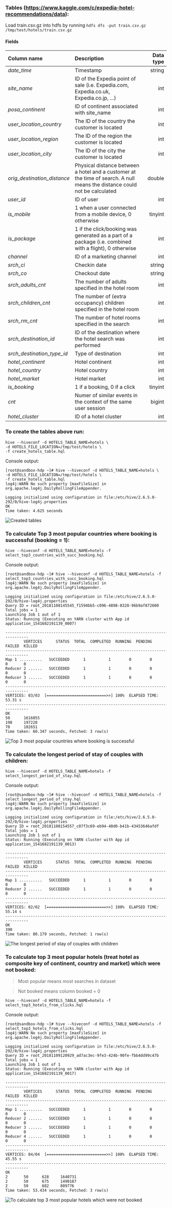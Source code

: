 ### Tables (https://www.kaggle.com/c/expedia-hotel-recommendations/data):

Load train.csv.gz into hdfs by running ```hdfs dfs -put train.csv.gz /tmp/test/hotels/train.csv.gz```

#### Fields

|Column name |	Description |	Data type |
|:-----------|:-------------|----------:|
*date_time*|Timestamp|string
*site_name*|ID of the Expedia point of sale (i.e. Expedia.com, Expedia.co.uk, Expedia.co.jp, ...)|int
*posa_continent*|ID of continent associated with site_name|int
*user_location_country*|The ID of the country the customer is located|int
*user_location_region*|The ID of the region the customer is located|int
*user_location_city*|The ID of the city the customer is located|int
*orig_destination_distance*|Physical distance between a hotel and a customer at the time of search. A null means the distance could not be calculated|double
*user_id*|ID of user|int
*is_mobile*|1 when a user connected from a mobile device, 0 otherwise|tinyint
*is_package*|1 if the click/booking was generated as a part of a package (i.e. combined with a flight), 0 otherwise|int
*channel*|ID of a marketing channel|int
*srch_ci*|Checkin date|string
*srch_co*|Checkout date|string
*srch_adults_cnt*|The number of adults specified in the hotel room|int
*srch_children_cnt*|The number of (extra occupancy) children specified in the hotel room|int
*srch_rm_cnt*|The number of hotel rooms specified in the search|int
*srch_destination_id*|ID of the destination where the hotel search was performed|int
*srch_destination_type_id*|Type of destination|int
*hotel_continent*|Hotel continent|int
*hotel_country*|Hotel country|int
*hotel_market*|Hotel market|int
*is_booking*|1 if a booking, 0 if a click|tinyint
*cnt*|Numer of similar events in the context of the same user session|bigint
*hotel_cluster*|ID of a hotel cluster|int

### To create the tables above run:

```shell
hive --hiveconf -d HOTELS_TABLE_NAME=hotels \
-d HOTELS_FILE_LOCATION=/tmp/test/hotels \
-f create_hotels_table.hql
```

Console output:

```shell
[root@sandbox-hdp ~]# hive --hiveconf -d HOTELS_TABLE_NAME=hotels \
-d HOTELS_FILE_LOCATION=/tmp/test/hotels \
-f create_hotels_table.hql                                                                                                                                                         
log4j:WARN No such property [maxFileSize] in org.apache.log4j.DailyRollingFileAppender.                                                                                                                       
                                                                                                                                                                                                              
Logging initialized using configuration in file:/etc/hive/2.6.5.0-292/0/hive-log4j.properties                                                                                                                 
OK                                                                                                                                                                                                            
Time taken: 4.625 seconds                                                                                                                                                                                     
```

![Created tables](./img/created_tables.png "Created tables")

### To calculate Top 3 most popular countries where booking is successful (booking = 1):

```hive --hiveconf -d HOTELS_TABLE_NAME=hotels -f select_top3_countries_with_succ_booking.hql```

Console output:

```shell                                                                                                                                                                                  
[root@sandbox-hdp ~]# hive --hiveconf -d HOTELS_TABLE_NAME=hotels -f select_top3_countries_with_succ_booking.hql                                                                                                                                                                        
log4j:WARN No such property [maxFileSize] in org.apache.log4j.DailyRollingFileAppender.                                                                                                                       
                                                                                                                                                                                                              
Logging initialized using configuration in file:/etc/hive/2.6.5.0-292/0/hive-log4j.properties                                                                                                                 
Query ID = root_20181108145545_f1594bb5-c096-4898-8328-96b9af872600                                                                                                                                           
Total jobs = 1                                                                                                                                                                                                
Launching Job 1 out of 1                                                                                                                                                                                      
Status: Running (Executing on YARN cluster with App id application_1541682191139_0007)                                                                                                                        
                                                                                                                                                                                                              
--------------------------------------------------------------------------------
        VERTICES      STATUS  TOTAL  COMPLETED  RUNNING  PENDING  FAILED  KILLED
--------------------------------------------------------------------------------
Map 1 ..........   SUCCEEDED      1          1        0        0       0       0
Reducer 2 ......   SUCCEEDED      1          1        0        0       0       0                                                                                                                              
Reducer 3 ......   SUCCEEDED      1          1        0        0       0       0                                                                                                                              
--------------------------------------------------------------------------------
VERTICES: 03/03  [==========================>>] 100%  ELAPSED TIME: 53.31 s    
--------------------------------------------------------------------------------
OK                                                                                                                                                                                                            
50      1616055                                                                                                                                                                                               
198     197228                                                                                                                                                                                                
70      102651                                                                                                                                                                                                
Time taken: 60.347 seconds, Fetched: 3 row(s)                                                                                                                                                                 
```

![Top 3 most popular countries where booking is successful](./img/top3_countries_with_succ_booking.png "Top 3 most popular countries where booking is successful")

### To calculate the longest period of stay of couples with children:

```hive --hiveconf -d HOTELS_TABLE_NAME=hotels -f select_longest_period_of_stay.hql```

Console output:

```shell
[root@sandbox-hdp ~]# hive --hiveconf -d HOTELS_TABLE_NAME=hotels -f select_longest_period_of_stay.hql                                                                                                                                                                        
log4j:WARN No such property [maxFileSize] in org.apache.log4j.DailyRollingFileAppender.                                                                                                                       
                                                                                                                                                                                                              
Logging initialized using configuration in file:/etc/hive/2.6.5.0-292/0/hive-log4j.properties                                                                                                                 
Query ID = root_20181108154557_c07f3c69-eb94-40d0-b41b-43453646afdf                                                                                                                                           
Total jobs = 1                                                                                                                                                                                                
Launching Job 1 out of 1                                                                                                                                                                                      
Status: Running (Executing on YARN cluster with App id application_1541682191139_0013)                                                                                                                        
                                                                                                                                                                                                              
--------------------------------------------------------------------------------
        VERTICES      STATUS  TOTAL  COMPLETED  RUNNING  PENDING  FAILED  KILLED
--------------------------------------------------------------------------------
Map 1 ..........   SUCCEEDED      1          1        0        0       0       0
Reducer 2 ......   SUCCEEDED      1          1        0        0       0       0                                                                                                                              
--------------------------------------------------------------------------------
VERTICES: 02/02  [==========================>>] 100%  ELAPSED TIME: 55.14 s    
--------------------------------------------------------------------------------
OK                                                                                                                                                                                                            
390                                                                                                                                                                                                           
Time taken: 80.179 seconds, Fetched: 1 row(s)                                                                                                                                                                                                                                                                                                                                
```

![The longest period of stay of couples with children](./img/longest_period_of_stay.png "The longest period of stay of couples with children")

### To calculate top 3 most popular hotels (treat hotel as composite key of continent, country and market) which were not booked:

> Most popular means most searches in dataset

> Not booked means column booked = 0

```hive --hiveconf -d HOTELS_TABLE_NAME=hotels -f select_top3_hotels_from_clicks.hql```

Console output:

```shell
[root@sandbox-hdp ~]# hive --hiveconf -d HOTELS_TABLE_NAME=hotels -f select_top3_hotels_from_clicks.hql                                                                                                                                                                       
log4j:WARN No such property [maxFileSize] in org.apache.log4j.DailyRollingFileAppender.                                                                                                                       
                                                                                                                                                                                                              
Logging initialized using configuration in file:/etc/hive/2.6.5.0-292/0/hive-log4j.properties                                                                                                                 
Query ID = root_20181109120929_ad7ac3ec-9fe3-424b-90fe-fbb4dd99c47b                                                                                                                                           
Total jobs = 1                                                                                                                                                                                                
Launching Job 1 out of 1                                                                                                                                                                                      
Status: Running (Executing on YARN cluster with App id application_1541682191139_0017)                                                                                                                        
                                                                                                                                                                                                              
--------------------------------------------------------------------------------
        VERTICES      STATUS  TOTAL  COMPLETED  RUNNING  PENDING  FAILED  KILLED
--------------------------------------------------------------------------------
Map 1 ..........   SUCCEEDED      1          1        0        0       0       0
Reducer 2 ......   SUCCEEDED      1          1        0        0       0       0                                                                                                                              
Reducer 3 ......   SUCCEEDED      1          1        0        0       0       0                                                                                                                              
Reducer 4 ......   SUCCEEDED      1          1        0        0       0       0                                                                                                                              
--------------------------------------------------------------------------------
VERTICES: 04/04  [==========================>>] 100%  ELAPSED TIME: 45.55 s   
--------------------------------------------------------------------------------
OK                                                                                                                                                                                                            
2       50      628     1640731                                                                                                                                                                               
2       50      675     1490187                                                                                                                                                                               
2       50      682     809776                                                                                                                                                                                
Time taken: 53.434 seconds, Fetched: 3 row(s)                                                                                                                                                                
```

![To calculate top 3 most popular hotels which were not booked](./img/top3_hotels_from_clicks.png "To calculate top 3 most popular hotels which were not booked")
